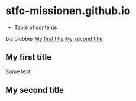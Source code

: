 # stfc-missionen.github.io
* Table of contents

bla
blubber
[My first title](#my-first-title)
[My second title](#my-second-title)

## My first title
Some text.
## My second title
